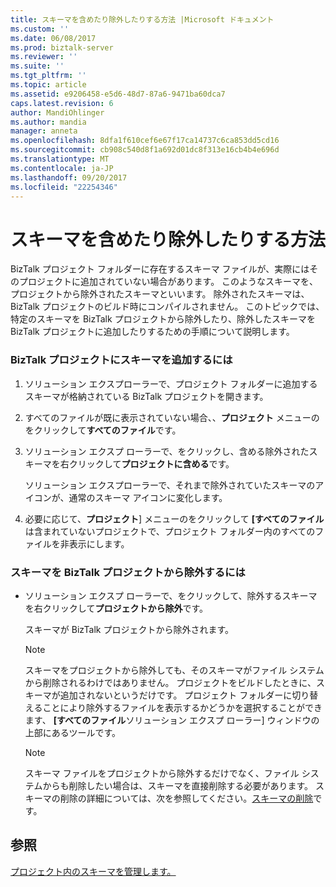 ```yaml
---
title: スキーマを含めたり除外したりする方法 |Microsoft ドキュメント
ms.custom: ''
ms.date: 06/08/2017
ms.prod: biztalk-server
ms.reviewer: ''
ms.suite: ''
ms.tgt_pltfrm: ''
ms.topic: article
ms.assetid: e9206458-e5d6-48d7-87a6-9471ba60dca7
caps.latest.revision: 6
author: MandiOhlinger
ms.author: mandia
manager: anneta
ms.openlocfilehash: 8dfa1f610cef6e67f17ca14737c6ca853dd5cd16
ms.sourcegitcommit: cb908c540d8f1a692d01dc8f313e16cb4b4e696d
ms.translationtype: MT
ms.contentlocale: ja-JP
ms.lasthandoff: 09/20/2017
ms.locfileid: "22254346"
---
```

# <a name="how-to-include-and-exclude-schemas"></a>スキーマを含めたり除外したりする方法
BizTalk プロジェクト フォルダーに存在するスキーマ ファイルが、実際にはそのプロジェクトに追加されていない場合があります。 このようなスキーマを、プロジェクトから除外されたスキーマといいます。 除外されたスキーマは、BizTalk プロジェクトのビルド時にコンパイルされません。 このトピックでは、特定のスキーマを BizTalk プロジェクトから除外したり、除外したスキーマを BizTalk プロジェクトに追加したりするための手順について説明します。  
  
### <a name="to-include-a-schema-in-a-biztalk-project"></a>BizTalk プロジェクトにスキーマを追加するには  
  
1.  ソリューション エクスプローラーで、プロジェクト フォルダーに追加するスキーマが格納されている BizTalk プロジェクトを開きます。  
  
2.  すべてのファイルが既に表示されていない場合、、**プロジェクト** メニューのをクリックして**すべてのファイル**です。  
  
3.  ソリューション エクスプ ローラーで、をクリックし、含める除外されたスキーマを右クリックして**プロジェクトに含める**です。  
  
     ソリューション エクスプローラーで、それまで除外されていたスキーマのアイコンが、通常のスキーマ アイコンに変化します。  
  
4.  必要に応じて、**プロジェクト**] メニューのをクリックして **[すべてのファイル**は含まれていないプロジェクトで、プロジェクト フォルダー内のすべてのファイルを非表示にします。  
  
### <a name="to-exclude-a-schema-from-a-biztalk-project"></a>スキーマを BizTalk プロジェクトから除外するには  
  
-   ソリューション エクスプ ローラーで、をクリックして、除外するスキーマを右クリックして**プロジェクトから除外**です。  
  
     スキーマが BizTalk プロジェクトから除外されます。  
  
    > [!NOTE]
    >  スキーマをプロジェクトから除外しても、そのスキーマがファイル システムから削除されるわけではありません。 プロジェクトをビルドしたときに、スキーマが追加されないというだけです。 プロジェクト フォルダーに切り替えることにより除外するファイルを表示するかどうかを選択することができます、 **[すべてのファイル**ソリューション エクスプ ローラー] ウィンドウの上部にあるツールです。  
  
    > [!NOTE]
    >  スキーマ ファイルをプロジェクトから除外するだけでなく、ファイル システムからも削除したい場合は、スキーマを直接削除する必要があります。 スキーマの削除の詳細については、次を参照してください。[スキーマの削除](../core/how-to-delete-schemas.md)です。  
  
## <a name="see-also"></a>参照  
 [プロジェクト内のスキーマを管理します。](../core/managing-schemas-within-projects.md)